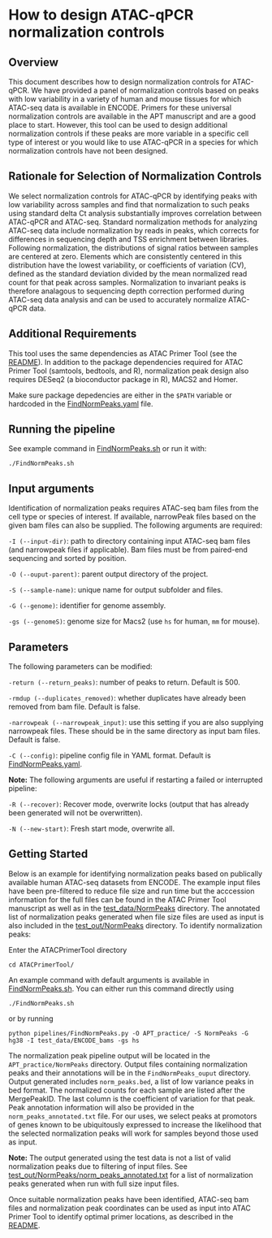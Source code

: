 # How to design ATAC-qPCR normalization controls

## Overview

This document describes how to design normalization controls for ATAC-qPCR. We have provided
a panel of normalization controls based on peaks with low variability in a variety of human and mouse tissues for which ATAC-seq
data is available in ENCODE. Primers for these universal normalization controls are available in the APT manuscript
and are a good place to start.  However, this tool can be used to design additional normalization controls if these peaks 
are more variable in a specific cell type of interest or you would like to use ATAC-qPCR in a species for which normalization
controls have not been designed.

## Rationale for Selection of Normalization Controls

We select normalization controls for ATAC-qPCR by identifying peaks with low variability across samples and find that 
normalization to such peaks using standard delta Ct analysis substantially improves correlation between ATAC-qPCR 
and ATAC-seq. Standard normalization methods for analyzing ATAC-seq data include normalization by reads in peaks, 
which corrects for differences in sequencing depth and TSS enrichment between libraries. Following normalization, 
the distributions of signal ratios between samples are centered at zero. Elements which are 
consistently centered in this distribution have the lowest variability, or coefficients of variation (CV), defined 
as the standard deviation divided by the mean normalized read count for that peak across samples. Normalization to 
invariant peaks is therefore analagous to sequencing depth correction performed during ATAC-seq data analysis
and can be used to accurately normalize ATAC-qPCR data.

## Additional Requirements

This tool uses the same dependencies as ATAC Primer Tool (see the [README](README.md)). In addition to the 
package dependencies required for ATAC Primer Tool (samtools, bedtools, and R), normalization peak design 
also requires DESeq2 (a bioconductor package in R), MACS2 and Homer.  

Make sure package depedencies are either in the `$PATH` variable or hardcoded in the 
[FindNormPeaks.yaml](pipelines/FindNormPeaks_config.yaml) file.  

## Running the pipeline

See example command in [FindNormPeaks.sh](FindNormPeaks.sh) or run it with:

```
./FindNormPeaks.sh
```

## Input arguments

Identification of normalization peaks requires ATAC-seq bam files from the cell type or species of interest.  If available, narrowPeak files based on the given bam files can also be supplied. The following arguments are required:

`-I (--input-dir)`: path to directory containing input ATAC-seq bam files (and narrowpeak files if applicable). Bam files must be from paired-end sequencing and sorted by position.  

`-O (--ouput-parent)`: parent output directory of the project.

`-S (--sample-name)`: unique name for output subfolder and files.

`-G (--genome)`: identifier for genome assembly.

`-gs (--genomeS)`: genome size for Macs2 (use `hs` for human, `mm` for mouse).  

## Parameters

The following parameters can be modified:

`-return (--return_peaks)`: number of peaks to return. Default is 500.

`-rmdup (--duplicates_removed)`: whether duplicates have already been removed from bam file.  Default is false.

`-narrowpeak (--narrowpeak_input)`: use this setting if you are also supplying narrowpeak files.  These should be in the same directory as input bam files. Default is false.

`-C (--config)`: pipeline config file in YAML format.  Default is [FindNormPeaks.yaml](pipelines/FindNormPeaks_config.yaml).



**Note:** The following arguments are useful if restarting a failed or interrupted pipeline:

`-R (--recover)`: Recover mode, overwrite locks (output that has already been generated will not be overwritten).

`-N (--new-start)`: Fresh start mode, overwrite all.

## Getting Started

Below is an example for identifying normalization peaks based on publically available human ATAC-seq datasets from ENCODE.  The example input files have been pre-filtered to reduce file size and run time but the acccession information for the full files can be found in the ATAC Primer Tool manuscript as well as in the [test_data/NormPeaks](test_data/NormPeaks) directory. The annotated list of normalization peaks generated when file size files are used as input is also included in the [test_out/NormPeaks](test_out/NormPeaks) directory.  To identify normalization peaks:

Enter the ATACPrimerTool directory

```
cd ATACPrimerTool/
```

An example command with default arguments is available in [FindNormPeaks.sh](FindNormPeaks.sh). You can either run this command directly using

```
./FindNormPeaks.sh
```

or by running

```
python pipelines/FindNormPeaks.py -O APT_practice/ -S NormPeaks -G hg38 -I test_data/ENCODE_bams -gs hs
```

The normalization peak pipeline output will be located in the `APT_practice/NormPeaks` directory.  Output files containing normalization peaks and their annotations will be in the `FindNormPeaks_ouput` directory.  Output generated includes `norm_peaks.bed`, a list of low variance peaks in bed format. The normalized counts for each sample are listed after the MergePeakID.  The last column is the coefficient of variation for that peak. Peak annotation information will also be provided in the `norm_peaks_annotated.txt` file.  For our uses, we select peaks at promotors of genes known to be ubiquitously expressed to increase the likelihood that the selected normalization peaks will work for samples beyond those used as input.  

**Note:** The output generated using the test data is not a list of valid normalization peaks due to filtering of input files.  See [test_out/NormPeaks/norm_peaks_annotated.txt](test_out/NormPeaks/norm_peaks_annotated.txt) for a list of normalization peaks generated when run with full size input files.

Once suitable normalization peaks have been identified, ATAC-seq bam files and normalization peak coordinates can be used as input into ATAC Primer Tool to identify optimal primer locations, as described in the [README](README.md).
